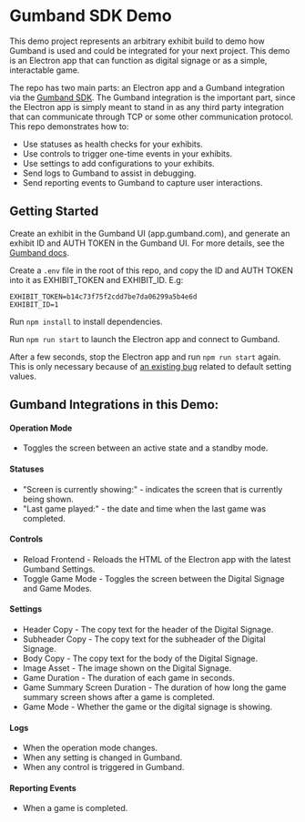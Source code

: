 # Gumband SDK Demo #
This demo project represents an arbitrary exhibit build to demo how Gumband is used and could be integrated for your next project. This demo is an Electron app that can function as digital signage or as a simple, interactable game. 

The repo has two main parts: an Electron app and a Gumband integration via the [Gumband SDK](https://www.npmjs.com/package/@deeplocal/gumband-node-sdk). The Gumband integration is the important part, since the Electron app is simply meant to stand in as any third party integration that can communicate through TCP or some other communication protocol. This repo demonstrates how to:
- Use statuses as health checks for your exhibits.
- Use controls to trigger one-time events in your exhibits.
- Use settings to add configurations to your exhibits.
- Send logs to Gumband to assist in debugging.
- Send reporting events to Gumband to capture user interactions.

## Getting Started ##

Create an exhibit in the Gumband UI (app.gumband.com), and generate an exhibit ID and AUTH TOKEN in the Gumband UI. For more details, see the [Gumband docs](https://deeplocal.atlassian.net/wiki/spaces/GS/pages/2261035/Gumband+Web+UI#%5BinlineExtension%5DCreate-a-New-Exhibit).

Create a `.env` file in the root of this repo, and copy the ID and AUTH TOKEN into it as EXHIBIT_TOKEN and EXHIBIT_ID. E.g:

```
EXHIBIT_TOKEN=b14c73f75f2cdd7be7da06299a5b4e6d
EXHIBIT_ID=1
```

Run `npm install` to install dependencies.

Run `npm run start` to launch the Electron app and connect to Gumband.

After a few seconds, stop the Electron app and run `npm run start` again. This is only necessary because of [an existing bug](https://deeplocal.atlassian.net/browse/GUM-932) related to default setting values.

## Gumband Integrations in this Demo:

#### Operation Mode ####
- Toggles the screen between an active state and a standby mode.

#### Statuses ####
- "Screen is currently showing:" - indicates the screen that is currently being shown.
- "Last game played:" - the date and time when the last game was completed.

#### Controls ####
- Reload Frontend - Reloads the HTML of the Electron app with the latest Gumband Settings.
- Toggle Game Mode - Toggles the screen between the Digital Signage and Game Modes.

#### Settings ####
- Header Copy - The copy text for the header of the Digital Signage.
- Subheader Copy - The copy text for the subheader of the Digital Signage.
- Body Copy - The copy text for the body of the Digital Signage.
- Image Asset - The image shown on the Digital Signage.
- Game Duration - The duration of each game in seconds.
- Game Summary Screen Duration - The duration of how long the game summary screen shows after a game is completed.
- Game Mode - Whether the game or the digital signage is showing.

#### Logs ####
- When the operation mode changes.
- When any setting is changed in Gumband.
- When any control is triggered in Gumband.

#### Reporting Events ####
- When a game is completed.